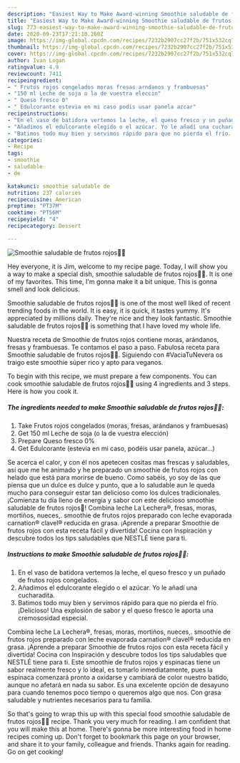 ```yaml
---
description: "Easiest Way to Make Award-winning Smoothie saludable de frutos rojos🍒🍓"
title: "Easiest Way to Make Award-winning Smoothie saludable de frutos rojos🍒🍓"
slug: 773-easiest-way-to-make-award-winning-smoothie-saludable-de-frutos-rojos
date: 2020-09-23T17:21:10.260Z
image: https://img-global.cpcdn.com/recipes/7232b2907cc27f2b/751x532cq70/smoothie-saludable-de-frutos-rojos🍒🍓-foto-principal.jpg
thumbnail: https://img-global.cpcdn.com/recipes/7232b2907cc27f2b/751x532cq70/smoothie-saludable-de-frutos-rojos🍒🍓-foto-principal.jpg
cover: https://img-global.cpcdn.com/recipes/7232b2907cc27f2b/751x532cq70/smoothie-saludable-de-frutos-rojos🍒🍓-foto-principal.jpg
author: Ivan Logan
ratingvalue: 4.9
reviewcount: 7411
recipeingredient:
- " Frutos rojos congelados moras fresas arndanos y frambuesas"
- "150 ml Leche de soja o la de vuestra eleccin"
- " Queso fresco 0"
- " Edulcorante estevia en mi caso podis usar panela azcar"
recipeinstructions:
- "En el vaso de batidora vertemos la leche, el queso fresco y un puñado de frutos rojos congelados."
- "Añadimos el edulcorante elegido o el azúcar. Yo le añadí una cucharadita."
- "Batimos todo muy bien y servimos rápido para que no pierda el frío. ¡Delicioso! Una explosión de sabor y el queso fresco le aporta una cremososidad especial."
categories:
- Recipe
tags:
- smoothie
- saludable
- de

katakunci: smoothie saludable de 
nutrition: 237 calories
recipecuisine: American
preptime: "PT37M"
cooktime: "PT56M"
recipeyield: "4"
recipecategory: Dessert

---
```



![Smoothie saludable de frutos rojos🍒🍓](https://img-global.cpcdn.com/recipes/7232b2907cc27f2b/751x532cq70/smoothie-saludable-de-frutos-rojos🍒🍓-foto-principal.jpg)

Hey everyone, it is Jim, welcome to my recipe page. Today, I will show you a way to make a special dish, smoothie saludable de frutos rojos🍒🍓. It is one of my favorites. This time, I'm gonna make it a bit unique. This is gonna smell and look delicious.

Smoothie saludable de frutos rojos🍒🍓 is one of the most well liked of recent trending foods in the world. It is easy, it is quick, it tastes yummy. It's appreciated by millions daily. They're nice and they look fantastic. Smoothie saludable de frutos rojos🍒🍓 is something that I have loved my whole life.

Nuestra receta de Smoothie de frutos rojos contiene moras, arándanos, fresas y frambuesas. Te contamos el paso a paso. Fabulosa receta para Smoothie saludable de frutos rojos🍒🍓. Siguiendo con #VaciaTuNevera os traigo este smoothie súper rico y apto para veganos.


To begin with this recipe, we must prepare a few components. You can cook smoothie saludable de frutos rojos🍒🍓 using 4 ingredients and 3 steps. Here is how you cook it.

<!--inarticleads1-->

##### The ingredients needed to make Smoothie saludable de frutos rojos🍒🍓:

1. Take  Frutos rojos congelados (moras, fresas, arándanos y frambuesas)
1. Get 150 ml Leche de soja (o la de vuestra elección)
1. Prepare  Queso fresco 0%
1. Get  Edulcorante (estevia en mi caso, podéis usar panela, azúcar...)


Se acerca el calor, y con él nos apetecen cositas mas frescas y saludables, así que me he animado y he preparado un smoothie de frutos rojos con helado que está para morirse de bueno. Como sabéis, yo soy de las que piensa que un dulce es dulce y punto, que a lo saludable aun le queda mucho para conseguir estar tan delicioso como los dulces tradicionales. ¡Comienza tu día lleno de energía y sabor con este delicioso smoothie saludable de frutos rojos🍓! Combina leche La Lechera®, fresas, moras, mortiños, nueces,. smoothie de frutos rojos preparado con leche evaporada carnation® clavel® reducida en grasa. ¡Aprende a preparar Smoothie de frutos rojos con esta receta fácil y divertida! Cocina con Inspiración y descubre todos los tips saludables que NESTLÉ tiene para ti. 

<!--inarticleads2-->

##### Instructions to make Smoothie saludable de frutos rojos🍒🍓:

1. En el vaso de batidora vertemos la leche, el queso fresco y un puñado de frutos rojos congelados.
1. Añadimos el edulcorante elegido o el azúcar. Yo le añadí una cucharadita.
1. Batimos todo muy bien y servimos rápido para que no pierda el frío. ¡Delicioso! Una explosión de sabor y el queso fresco le aporta una cremososidad especial.


Combina leche La Lechera®, fresas, moras, mortiños, nueces,. smoothie de frutos rojos preparado con leche evaporada carnation® clavel® reducida en grasa. ¡Aprende a preparar Smoothie de frutos rojos con esta receta fácil y divertida! Cocina con Inspiración y descubre todos los tips saludables que NESTLÉ tiene para ti. Este smoothie de frutos rojos y espinacas tiene un sabor realmente fresco y lo ideal, es tomarlo inmediatamente, pues la espinaca comenzará pronto a oxidarse y cambiará de color nuestro batido, aunque no afetará en nada su sabor. Es una excelente opción de desayuno para cuando tenemos poco tiempo o queremos algo que nos. Con grasa saludable y nutrientes necesarios para tu familia. 

So that's going to wrap this up with this special food smoothie saludable de frutos rojos🍒🍓 recipe. Thank you very much for reading. I am confident that you will make this at home. There's gonna be more interesting food in home recipes coming up. Don't forget to bookmark this page on your browser, and share it to your family, colleague and friends. Thanks again for reading. Go on get cooking!
